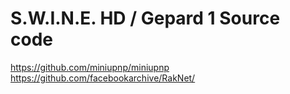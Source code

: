 # S.W.I.N.E. HD / Gepard 1 Source code

https://github.com/miniupnp/miniupnp
https://github.com/facebookarchive/RakNet/